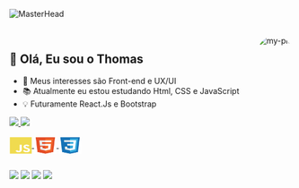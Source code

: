 ![MasterHead](https://i.imgur.com/epVXAsx.gif)

<div style="display: inline_block"><br> 
 
<img align="right" alt="my-pic" height="200" style="border-radius:90px;" src="https://i.imgur.com/IwcN8Qm.png">
</div>

## 👋 Olá, Eu sou o Thomas
- 🤩 Meus interesses são Front-end e UX/UI
- 📚 Atualmente eu estou estudando Html, CSS e JavaScript
- 💡 Futuramente React.Js e Bootstrap
 

<div aling="center">
  <a href="https://github.com/ThomasRoR">
  <img height="180em" src="https://github-readme-stats.vercel.app/api?username=ThomasRoR&show_icons=true&theme=cobalt&include_all_commits=true&count_private=true"/>
  <img height="182em" src="https://github-readme-stats.vercel.app/api/top-langs/?username=ThomasRoR&layout=compact&langs_count=7&theme=onedark"/>
</div>
<div style="display: inline_block"><br>
  <img align="center" alt="Js" height="30" width="40" src="https://raw.githubusercontent.com/devicons/devicon/master/icons/javascript/javascript-plain.svg">
  <img align="center" alt="HTML" height="30" width="40" src="https://raw.githubusercontent.com/devicons/devicon/master/icons/html5/html5-original.svg">
  <img align="center" alt="CSS" height="30" width="40" src="https://raw.githubusercontent.com/devicons/devicon/master/icons/css3/css3-original.svg">
  </div>
 
  ##
  
<div> 
  <a href="https://www.instagram.com/thomas.zer0/" target="_blank"><img src="https://img.shields.io/badge/-Instagram-%23E4405F?style=for-the-badge&logo=instagram&logoColor=white" target="_blank"></a>
 	<a href="https://www.twitch.tv/decay_10" target="_blank"><img src="https://img.shields.io/badge/Twitch-9146FF?style=for-the-badge&logo=twitch&logoColor=white" target="_blank"></a>
 <a href="https://discord.gg/6QzJ8gF9Xn" target="_blank"><img src="https://img.shields.io/badge/Discord-7289DA?style=for-the-badge&logo=discord&logoColor=white" target="_blank"></a> 
  <a href = "mailto:thomasraul06@gmail.com"><img src="https://img.shields.io/badge/-Gmail-%23333?style=for-the-badge&logo=gmail&logoColor=white" target="_blank"></a>

  
  </div>

  
